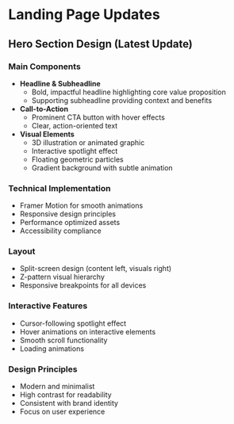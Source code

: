# Landing Page Updates

## Hero Section Design (Latest Update)

### Main Components
- **Headline & Subheadline**
  - Bold, impactful headline highlighting core value proposition
  - Supporting subheadline providing context and benefits
- **Call-to-Action**
  - Prominent CTA button with hover effects
  - Clear, action-oriented text
- **Visual Elements**
  - 3D illustration or animated graphic
  - Interactive spotlight effect
  - Floating geometric particles
  - Gradient background with subtle animation

### Technical Implementation
- Framer Motion for smooth animations
- Responsive design principles
- Performance optimized assets
- Accessibility compliance

### Layout
- Split-screen design (content left, visuals right)
- Z-pattern visual hierarchy
- Responsive breakpoints for all devices

### Interactive Features
- Cursor-following spotlight effect
- Hover animations on interactive elements
- Smooth scroll functionality
- Loading animations

### Design Principles
- Modern and minimalist
- High contrast for readability
- Consistent with brand identity
- Focus on user experience 